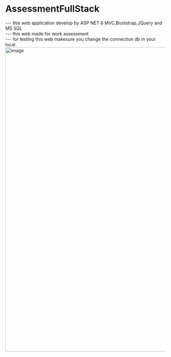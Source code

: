 # AssessmentFullStack
--- this web application develop by ASP NET 6 MVC,Bootstrap,JQuery and MS SQL <br/>
--- this web made for work assessment <br/>
--- for testing this web makesure you change the connection db in your local<br/>
<img width="959" alt="image" src="https://github.com/salisKingdoms/AssessmentFullStack/assets/149958647/eefc6b85-563c-4043-9b4a-950a4db48f4a">
